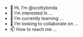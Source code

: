 - 👋 Hi, I’m @scottylonda
- 👀 I’m interested in ...
- 🌱 I’m currently learning ...
- 💞️ I’m looking to collaborate on ...
- 📫 How to reach me ...

<!---
scottylonda/scottylonda is a ✨ special ✨ repository because its `README.md` (this file) appears on your GitHub profile.
You can click the Preview link to take a look at your changes.
--->
